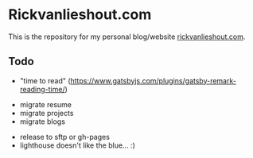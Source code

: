 # Rickvanlieshout.com

This is the repository for my personal blog/website [rickvanlieshout.com](https://rickvanlieshout.com).

## Todo

- "time to read" (https://www.gatsbyjs.com/plugins/gatsby-remark-reading-time/)

<!-- migrations -->

- migrate resume
- migrate projects
- migrate blogs

<!-- optional stuff -->

- release to sftp or gh-pages
- lighthouse doesn't like the blue... :)
